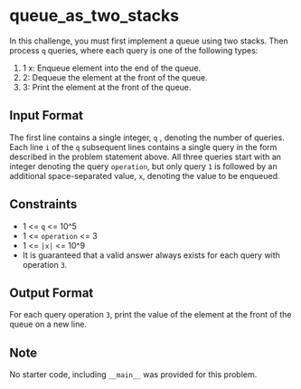 # queue_as_two_stacks

In this challenge, you must first implement a queue using two stacks. Then process `q` queries, where each query is one of the following  types:

1) 1 x: Enqueue element  into the end of the queue.
2) 2: Dequeue the element at the front of the queue.
3) 3: Print the element at the front of the queue.

## Input Format

The first line contains a single integer, `q` , denoting the number of queries.
Each line `i` of the `q` subsequent lines contains a single query in the form described in the problem statement above. All three queries start with an integer denoting the query `operation`, but only query `1` is followed by an additional space-separated value, `x`, denoting the value to be enqueued.

## Constraints

* 1 <= `q` <= 10^5
* 1 <= `operation` <= 3
* 1 <= `|x|` <= 10^9
* It is guaranteed that a valid answer always exists for each query with operation `3`.

## Output Format

For each query operation `3`, print the value of the element at the front of the queue on a new line.

## Note

No starter code, including `__main__` was provided for this problem.
